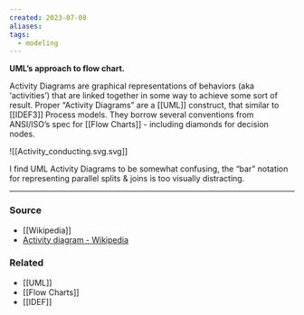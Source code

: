 ```yaml
---
created: 2023-07-08
aliases: 
tags:
  - modeling
---
```

**UML’s approach to flow chart.**

Activity Diagrams are graphical representations of behaviors (aka ‘activities’) that are linked together in some way to achieve some sort of result. Proper “Activity Diagrams” are a [[UML]] construct, that similar to [[IDEF3]] Process models. They borrow several conventions from ANSI/ISO’s spec for [[Flow Charts]] - including diamonds for decision nodes.

![[Activity_conducting.svg.svg]]

I find UML Activity Diagrams to be somewhat confusing, the “bar” notation for representing parallel splits & joins is too visually distracting.

****
### Source
- [[Wikipedia]]
- [Activity diagram - Wikipedia](https://en.wikipedia.org/wiki/Activity_diagram)

### Related
- [[UML]] 
- [[Flow Charts]] 
- [[IDEF]]
